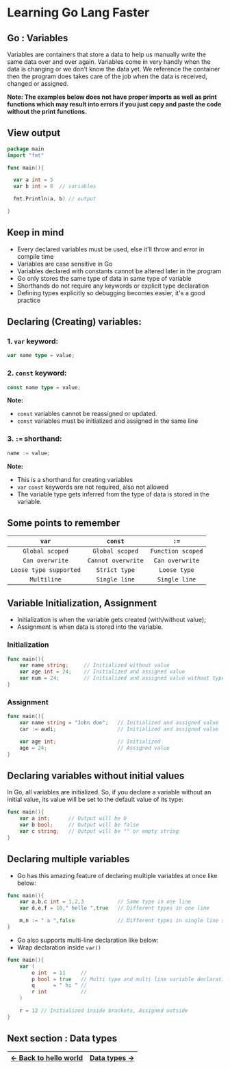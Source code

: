 
# Learning Go Lang Faster

## Go : Variables

Variables are containers that store a data to help us manually write the same data over and over again. Variables come in very handly when the data is changing or we don't know the data yet. We reference the container then the program does takes care of the job when the data is received, changed or assigned. 

**Note: The examples below does not have proper imports as well as print functions which may result into errors if you just copy and paste the code without the print functions.**

## View output

```go
package main
import "fmt"

func main(){

  var a int = 5
  var b int = 6  // variables

  fmt.Println(a, b) // output

}

```


## Keep in mind

- Every declared variables must be used, else it'll throw and error in compile time
- Variables are case sensitive in Go
- Variables declared with constants cannot be altered later in the program
- Go only stores the same type of data in same type of variable
- Shorthands do not require any keywords or explicit type declaration
- Defining types explicitly so debugging becomes easier, it's a good practice

## Declaring (Creating) variables:

### 1. `var` keyword:

```go
var name type = value;
```

### 2. `const` keyword:

```go
const name type = value;
```


**Note:**
- `const` variables cannot be reassigned or updated. 
- `const` variables must be initialized and assigned in the same line

### 3. `:=` shorthand:

```go
name := value;
```

**Note:**
- This is a shorthand for creating variables 
- `var` `const` keywords are not required, also not allowed
- The variable type gets inferred from the type of data is stored in the variable.

## Some points to remember

| `var` | `const` | `:=` |
|:-:|:-:|:-:|
| `Global scoped` | `Global scoped`| `Function scoped`|
| `Can overwrite` | `Cannot overwrite`| `Can overwrite`|
| `Loose type supported` | `Strict type`| `Loose type`|
| `Multiline` | `Single line`| `Single line`|


## Variable Initialization, Assignment

- Initialization is when the variable gets created (with/without value);
- Assignment is when data is stored into the variable.

### Initialization

```go
func main(){
    var name string;     // Initialized without value
    var age int = 24;    // Initialized and assigned value
    var num = 24;        // Initialized and assigned value without type
}

```

### Assignment

```go
func main(){
    var name string = "John doe";   // Initialized and assigned value
    car := audi;                    // Initialized and assigned value

    var age int;                    // Initialized
    age = 24;                       // Assigned value
}

```

## Declaring variables without initial values 

In Go, all variables are initialized. So, if you declare a variable without an initial value, its value will be set to the default value of its type:

```go
func main(){
    var a int;      // Output will be 0
    var b bool;     // Output will be false
    var c string;   // Output will be "" or empty string
}

```


## Declaring multiple variables

- Go has this amazing feature of declaring multiple variables at once like below: 

```go
func main(){
    var a,b,c int = 1,2,3           // Same type in one line
	var d,e,f = 10," hello ",true   // Different types in one line

	m,n := " a ",false              // Different types in single line shorthand
}
```

- Go also supports multi-line declaration like below: 
- Wrap declaration inside `var()`

```go
func main(){
	var (
		o int  = 11     //
		p bool = true   // Multi type and multi line variable declaration
		q      = " hi " // 
		r int           //
	)

	r = 12 // Initialized inside brackets, Assigned outside
}
```

## Next section : Data types


| [&larr; Back to hello world](https://github.com/StrandedDev/Learning-Go-faster/blob/main/Topics/Installation/installation_notes.md) | [Data types &rarr;](https://github.com/StrandedDev/Learning-Go-faster/blob/main/Topics/Variables/variables_notes.md) |
|:-|-:|


